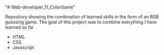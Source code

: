 "# Web-developer_11_ColorGame" 

Repository showing the combination of learned skills in the form of an RGB guessing game.
The goal of this project was to combine everything I have learned so far
* HTML
* CSS
* Javascript
